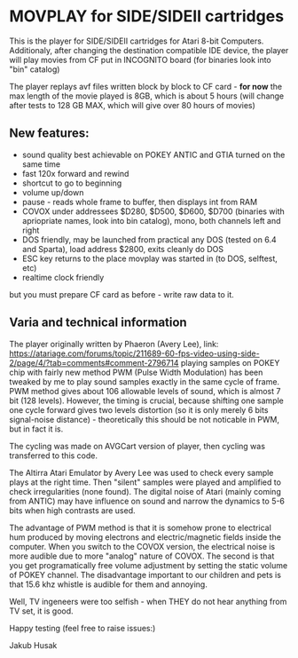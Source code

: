 # MOVPLAY for SIDE/SIDEII cartridges

This is the player for SIDE/SIDEII cartridges for Atari 8-bit Computers. Additionaly, after changing the destination compatible IDE device, the player will play movies from CF put in INCOGNITO board (for binaries look into "bin" catalog)

The player replays avf files written block by block to CF card - **for now** the max length of the movie played is 8GB, which is about 5 hours (will change after tests to 128 GB MAX, which will give over 80 hours of movies)

## New features:
- sound quality best achievable on POKEY ANTIC and GTIA turned on the same time
- fast 120x forward and rewind
- shortcut to go to beginning
- volume up/down
- pause - reads whole frame to buffer, then displays int from RAM
- COVOX under addressees $D280, $D500, $D600, $D700 (binaries with apriopriate names, look into bin catalog), mono, both channels left and right
- DOS friendly, may be launched from practical any DOS (tested on 6.4 and Sparta), load address $2800, exits cleanly do DOS
- ESC key returns to the place movplay was started in (to DOS, selftest, etc)
- realtime clock friendly


but you must prepare CF card as before - write raw data to it.

## Varia and technical information

The player originally written by Phaeron (Avery Lee), link: https://atariage.com/forums/topic/211689-60-fps-video-using-side-2/page/4/?tab=comments#comment-2796714 playing samples on POKEY chip with fairly new method PWM (Pulse Width Modulation) has been tweaked by me to play sound samples exactly in the same cycle of frame. PWM method gives about 106 allowable levels of sound, which is almost 7 bit (128 levels). However, the timing is crucial, because shifting one sample one cycle forward gives two levels distortion (so it is only merely 6 bits signal-noise distance) - theoretically this should be not noticable in PWM, but in fact it is.

The cycling was made on AVGCart version of player, then cycling was transferred to this code. 

The Altirra Atari Emulator by Avery Lee was used to check every sample plays at the right time. Then "silent" samples were played and amplified to check irregularities (none found). The digital noise of Atari (mainly coming from ANTIC) may have influence on sound and narrow the dynamics to 5-6 bits when high contrasts are used.

The advantage of PWM method is that it is somehow prone to electrical hum produced by moving electrons and electric/magnetic fields inside the computer. When you switch to the COVOX version, the electrical noise is more audible due to more "analog" nature of COVOX. The second is that you get programatically free volume adjustment by setting the static volume of POKEY channel. The disadvantage important to our children and pets is that 15.6 khz whistle is audible for them and annoying.

Well, TV ingeneers were too selfish - when THEY do not hear anything from TV set, it is good.

Happy testing (feel free to raise issues:)

Jakub Husak

